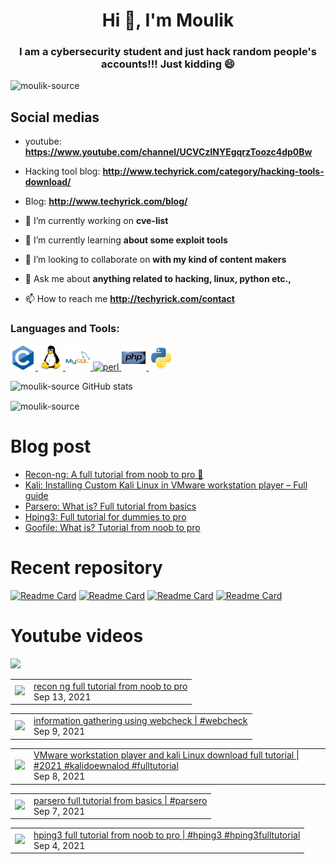 <h1 align="center">Hi 👋, I'm Moulik</h1>
<h3 align="center">I am a cybersecurity student and just hack random people's accounts!!! Just kidding 😄</h3>

<p align="left"> <img src="https://komarev.com/ghpvc/?username=moulik-source&label=Profile%20views&color=0e75b6&style=flat" alt="moulik-source" /> </p> 

## Social medias
- youtube: **https://www.youtube.com/channel/UCVCzINYEgqrzToozc4dp0Bw**
- Hacking tool blog: **http://www.techyrick.com/category/hacking-tools-download/**
- Blog: **http://www.techyrick.com/blog/**

- 🔭 I’m currently working on **cve-list**

- 🌱 I’m currently learning **about some exploit tools**

- 👯 I’m looking to collaborate on **with my kind of content makers**

- 💬 Ask me about **anything related to hacking, linux, python etc.,**

- 📫 How to reach me **http://techyrick.com/contact**


<h3 align="left">Languages and Tools:</h3>
<p align="left"> <a href="https://www.cprogramming.com/" target="_blank"> <img src="https://raw.githubusercontent.com/devicons/devicon/master/icons/c/c-original.svg" alt="c" width="40" height="40"/> </a> <a href="https://www.linux.org/" target="_blank"> <img src="https://raw.githubusercontent.com/devicons/devicon/master/icons/linux/linux-original.svg" alt="linux" width="40" height="40"/> </a> <a href="https://www.mysql.com/" target="_blank"> <img src="https://raw.githubusercontent.com/devicons/devicon/master/icons/mysql/mysql-original-wordmark.svg" alt="mysql" width="40" height="40"/> </a> <a href="https://www.perl.org/" target="_blank"> <img src="https://api.iconify.design/logos-perl.svg" alt="perl" width="40" height="40"/> </a> <a href="https://www.php.net" target="_blank"> <img src="https://raw.githubusercontent.com/devicons/devicon/master/icons/php/php-original.svg" alt="php" width="40" height="40"/> </a> <a href="https://www.python.org" target="_blank"> <img src="https://raw.githubusercontent.com/devicons/devicon/master/icons/python/python-original.svg" alt="python" width="40" height="40"/> </a> </p>



![moulik-source GitHub stats](https://github-readme-stats.vercel.app/api?username=moulik-source&show_icons=true&theme=vision-friendly-dark)

<p><img align="center" src="https://github-readme-streak-stats.herokuapp.com/?user=moulik-source&theme=vision-friendly-dark" alt="moulik-source" /></p>

# Blog post
<!-- BLOG-POST-LIST:START -->
- [Recon-ng: A full tutorial from noob to pro 💯](https://www.techyrick.com/recon-ng/)
- [Kali: Installing Custom Kali Linux in VMware workstation player – Full guide](https://www.techyrick.com/kali-installing-custom-kali-linux-in-vmware-workstation-player-full-guide/)
- [Parsero: What is? Full tutorial from basics](https://www.techyrick.com/parsero/)
- [Hping3: Full tutorial for dummies to pro](https://www.techyrick.com/hping3-full-tutorial-for-dummies-to-pro/)
- [Goofile: What is? Tutorial from noob to pro](https://www.techyrick.com/goofile/)
<!-- BLOG-POST-LIST:END -->

# Recent repository 

[![Readme Card](https://github-readme-stats.vercel.app/api/pin/?username=moulik-source&repo=ddos&theme=outrun)](https://github.com/moulik-source/ddos) 
[![Readme Card](https://github-readme-stats.vercel.app/api/pin/?username=moulik-source&repo=port-scan&theme=outrun)](https://github.com/moulik-source/port-scan)
[![Readme Card](https://github-readme-stats.vercel.app/api/pin/?username=moulik-source&repo=webcheck&theme=outrun)](https://github.com/moulik-source/webcheck)
[![Readme Card](https://github-readme-stats.vercel.app/api/pin/?username=moulik-source&repo=social&theme=outrun)](https://github.com/moulik-source/social)

# Youtube videos

[<img src="https://img.shields.io/badge/-Subscribe-red?style=for-the-badge&logo=youtube&logoColor=white"/>](https://www.youtube.com/channel/UCVCzINYEgqrzToozc4dp0Bw?sub_confirmation=1)

<!-- YOUTUBE:START --><table><tr><td><a href="https://www.youtube.com/watch?v=AWwL8v9LMRI"><img width="140px" src="https://i.ytimg.com/vi/AWwL8v9LMRI/mqdefault.jpg"></a></td>
<td><a href="https://www.youtube.com/watch?v=AWwL8v9LMRI">recon ng full tutorial from noob to pro</a><br/>Sep 13, 2021</td></tr></table>
<table><tr><td><a href="https://www.youtube.com/watch?v=Eq4GdBKIe30"><img width="140px" src="https://i.ytimg.com/vi/Eq4GdBKIe30/mqdefault.jpg"></a></td>
<td><a href="https://www.youtube.com/watch?v=Eq4GdBKIe30">information gathering using webcheck | #webcheck</a><br/>Sep 9, 2021</td></tr></table>
<table><tr><td><a href="https://www.youtube.com/watch?v=IyQN_PzwhgI"><img width="140px" src="https://i.ytimg.com/vi/IyQN_PzwhgI/mqdefault.jpg"></a></td>
<td><a href="https://www.youtube.com/watch?v=IyQN_PzwhgI">VMware workstation player and kali Linux download full tutorial | #2021 #kalidoewnalod #fulltutorial</a><br/>Sep 8, 2021</td></tr></table>
<table><tr><td><a href="https://www.youtube.com/watch?v=ZQcdi6MS0I0"><img width="140px" src="https://i.ytimg.com/vi/ZQcdi6MS0I0/mqdefault.jpg"></a></td>
<td><a href="https://www.youtube.com/watch?v=ZQcdi6MS0I0">parsero full tutorial from basics | #parsero</a><br/>Sep 7, 2021</td></tr></table>
<table><tr><td><a href="https://www.youtube.com/watch?v=Mqhv6uhC794"><img width="140px" src="https://i.ytimg.com/vi/Mqhv6uhC794/mqdefault.jpg"></a></td>
<td><a href="https://www.youtube.com/watch?v=Mqhv6uhC794">hping3 full tutorial from noob to pro | #hping3 #hping3fulltutorial</a><br/>Sep 4, 2021</td></tr></table>
<!-- YOUTUBE:END -->

